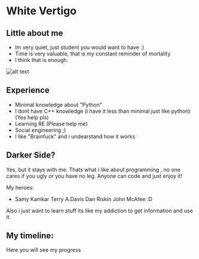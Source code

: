 # White Vertigo


## Little about me
- Im very quiet, just student you would want to have :)
- Time is very valuable, that is my constant reminder of mortality
- I think that is enough.

![alt text](https://media.istockphoto.com/photos/single-white-rose-isolated-background-picture-id497483252?k=20&m=497483252&s=612x612&w=0&h=gRRbHTL1vtbw3-uuAPjVvMHU9ML-u4NE6A1xHALw3wE=)


## Experience

- Minimal knowledge about "Python"
- I dont have C++ knowledge (i have it less than minimal just like python) (Yes help pls)
- Learning RE (Please help me)
- Social engineering ;)
- I like "Brainfuck" and i undearstand how it works


## Darker Side?

Yes, but it stays with me. Thats what i like about programming , no one cares if you ugly or you have no leg. 
Anyone can code and just enjoy it!




My heroes:
- Samy Kamkar
Terry A.Davis
Dan Riskin
John McAfee :D


Also i just want to learn stuff its like my addiction to get information and use it.


## My timeline:

  Here you will see my progress
